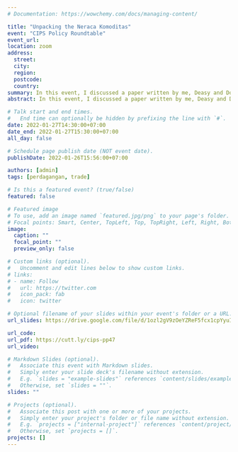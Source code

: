 ```yaml
---
# Documentation: https://wowchemy.com/docs/managing-content/

title: "Unpacking the Neraca Komoditas"
event: "CIPS Policy Roundtable"
event_url:
location: zoom
address:
  street:
  city:
  region:
  postcode:
  country:
summary: In this event, I discussed a paper written by me, Deasy and Donny about indonesia's recent development of trade policy, the Neraca Komoditas. Neraca Komoditas is one of Omnibus Law's follow-up regulation on trade, said to use data on supply and demand to set quota on export and import. It aims to help firms access intermediate inputs. We provide some analysis on how it may not actually help the cause.
abstract: In this event, I discussed a paper written by me, Deasy and Donny about indonesia's recent development of trade policy, the Neraca Komoditas. Neraca Komoditas is one of Omnibus Law's follow-up regulation on trade, said to use data on supply and demand to set quota on export and import. It aims to help firms access intermediate inputs. We provide some analysis on how it may not actually help the cause.

# Talk start and end times.
#   End time can optionally be hidden by prefixing the line with `#`.
date: 2022-01-27T14:30:00+07:00
date_end: 2022-01-27T15:30:00+07:00
all_day: false

# Schedule page publish date (NOT event date).
publishDate: 2022-01-26T15:56:00+07:00

authors: [admin]
tags: [perdagangan, trade]

# Is this a featured event? (true/false)
featured: false

# Featured image
# To use, add an image named `featured.jpg/png` to your page's folder. 
# Focal points: Smart, Center, TopLeft, Top, TopRight, Left, Right, BottomLeft, Bottom, BottomRight.
image:
  caption: ""
  focal_point: ""
  preview_only: false

# Custom links (optional).
#   Uncomment and edit lines below to show custom links.
# links:
# - name: Follow
#   url: https://twitter.com
#   icon_pack: fab
#   icon: twitter

# Optional filename of your slides within your event's folder or a URL.
url_slides: https://drive.google.com/file/d/1ozl2gV9zOeYZReF5fcx1cpYyuIrdsMiv/view?usp=sharing

url_code:
url_pdf: https://cutt.ly/cips-pp47
url_video:

# Markdown Slides (optional).
#   Associate this event with Markdown slides.
#   Simply enter your slide deck's filename without extension.
#   E.g. `slides = "example-slides"` references `content/slides/example-slides.md`.
#   Otherwise, set `slides = ""`.
slides: ""

# Projects (optional).
#   Associate this post with one or more of your projects.
#   Simply enter your project's folder or file name without extension.
#   E.g. `projects = ["internal-project"]` references `content/project/deep-learning/index.md`.
#   Otherwise, set `projects = []`.
projects: []
---
```

